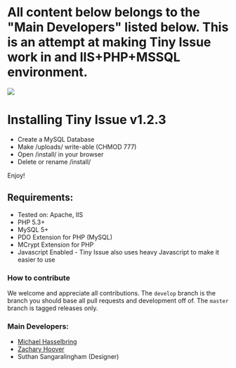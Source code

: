 # All content below belongs to the "Main Developers" listed below. This is an attempt at making Tiny Issue work in and IIS+PHP+MSSQL environment.

![](http://tinyissue.com/assets/images/giant-preview.png)

# Installing Tiny Issue v1.2.3

- Create a MySQL Database
- Make /uploads/ write-able (CHMOD 777)
- Open /install/ in your browser
- Delete or rename /install/

Enjoy!

## Requirements:

- Tested on: Apache, IIS
- PHP 5.3+
- MySQL 5+
- PDO Extension for PHP (MySQL)
- MCrypt Extension for PHP
- Javascript Enabled - Tiny Issue also uses heavy Javascript to make it easier to use

### How to contribute

We welcome and appreciate all contributions. The `develop` branch is the branch you should base all pull requests and development off of.
The `master` branch is tagged releases only.

### Main Developers:

- [Michael Hasselbring](http://michaelhasselbring.com)
- [Zachary Hoover](http://zachoover.com)
- Suthan Sangaralingham (Designer)


